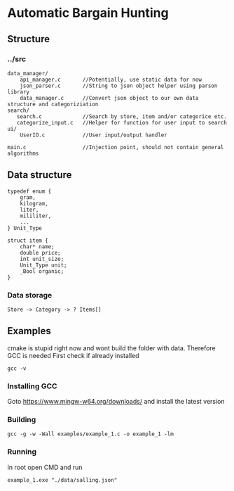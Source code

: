 # Automatic Bargain Hunting
## Structure
### ../src
```
data_manager/
    api_manager.c       //Potentially, use static data for now
    json_parser.c       //String to json object helper using parson library
    data_manager.c      //Convert json object to our own data structure and categoriziation
search/
   search.c             //Search by store, item and/or categorice etc.
   categorize_input.c   //Helper for function for user input to search
ui/
    UserIO.c            //User input/output handler

main.c                  //Injection point, should not contain general algorithms
```
## Data structure
```
typedef enum {
    gram,
    kilogram,
    liter,
    mililiter,
    ...
} Unit_Type

struct item {
    char* name;
    double price;
    int unit_size;
    Unit_Type unit;
    _Bool organic;
}
```
### Data storage
```
Store -> Category -> ? Items[]
```
## Examples
cmake is stupid right now and wont build the folder with data. Therefore GCC is needed
First check if already installed
```
gcc -v
```
### Installing GCC
Goto https://www.mingw-w64.org/downloads/ and install the latest version
### Building
```
gcc -g -w -Wall examples/example_1.c -o example_1 -lm 
```
### Running
In root open CMD and run
```
example_1.exe "./data/salling.json" 
```
